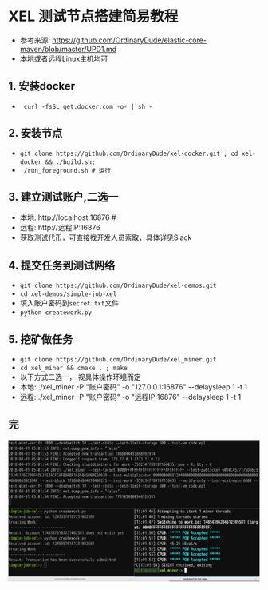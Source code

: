 # XEL 测试节点搭建简易教程
 * 参考来源: https://github.com/OrdinaryDude/elastic-core-maven/blob/master/UPD1.md
 * 本地或者远程Linux主机均可

## 1. 安装docker
 * ` curl -fsSL get.docker.com -o- | sh -`
## 2. 安装节点
 * `git clone https://github.com/OrdinaryDude/xel-docker.git ; cd xel-docker && ./build.sh; `
 * `./run_foreground.sh # 运行`
## 3. 建立测试账户,二选一
 * 本地: http://localhost:16876 # 
 * 远程: http://远程IP:16876 
  * 获取测试代币，可直接找开发人员索取，具体详见Slack
## 4. 提交任务到测试网络
 * `git clone https://github.com/OrdinaryDude/xel-demos.git`
 * `cd xel-demos/simple-job-xel`
 * 填入账户密码到`secret.txt`文件
 * `python creatework.py`
## 5. 挖矿做任务
 * `git clone https://github.com/OrdinaryDude/xel_miner.git`
 * `cd xel_miner && cmake . ; make`
 * 以下方式二选一， 视具体操作环境而定
  * 本地: ./xel_miner -P "账户密码" -o "127.0.0.1:16876" --delaysleep 1 -t 1
  * 远程: ./xel_miner -P "账户密码" -o "远程IP:16876" --delaysleep 1 -t 1

## 完
<p>
<a href="https://github.com/OrdinaryDude/elastic-core-maven/blob/master/UPD1.md"><img src="https://github.com/luftreich/luftreich.github.io/raw/master/misc/xel/xel_testnet.png" alt="XEL"></a>
</p>

 
